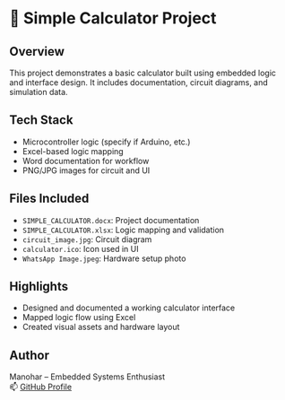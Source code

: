 # 🧮 Simple Calculator Project

## Overview
This project demonstrates a basic calculator built using embedded logic and interface design. It includes documentation, circuit diagrams, and simulation data.

## Tech Stack
- Microcontroller logic (specify if Arduino, etc.)
- Excel-based logic mapping
- Word documentation for workflow
- PNG/JPG images for circuit and UI

## Files Included
- `SIMPLE_CALCULATOR.docx`: Project documentation
- `SIMPLE_CALCULATOR.xlsx`: Logic mapping and validation
- `circuit_image.jpg`: Circuit diagram
- `calculator.ico`: Icon used in UI
- `WhatsApp Image.jpeg`: Hardware setup photo

## Highlights
- Designed and documented a working calculator interface
- Mapped logic flow using Excel
- Created visual assets and hardware layout

## Author
Manohar – Embedded Systems Enthusiast  
📫 [GitHub Profile](https://github.com/manohar146)
